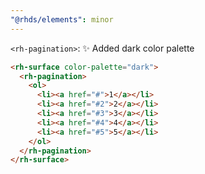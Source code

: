 ```yaml
---
"@rhds/elements": minor
---
```


`<rh-pagination>`: ✨ Added dark color palette

```html
<rh-surface color-palette="dark">
  <rh-pagination>
    <ol>
      <li><a href="#">1</a></li>
      <li><a href="#2">2</a></li>
      <li><a href="#3">3</a></li>
      <li><a href="#4">4</a></li>
      <li><a href="#5">5</a></li>
    </ol>
  </rh-pagination>
</rh-surface>
```
